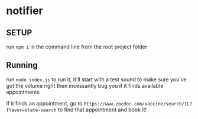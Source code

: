 # notifier

## SETUP

run `npm i` in the command line from the root project folder

## Running

run `node index.js` to run it, it'll start with a test sound to make sure you've got the volume right then incessantly bug you if it finds available appointments

If it finds an appointment, go to `https://www.zocdoc.com/vaccine/search/IL?flavor=state-search` to find that appointment and book it!
